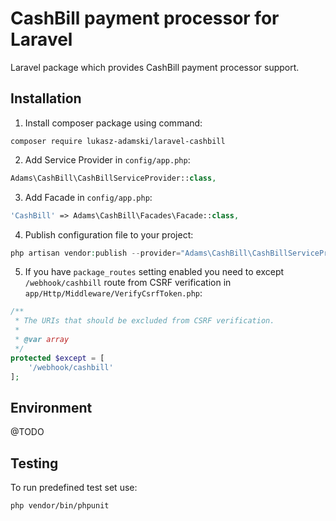 # CashBill payment processor for Laravel
Laravel package which provides CashBill payment processor support.

## Installation
1. Install composer package using command:
```
composer require lukasz-adamski/laravel-cashbill
```

2. Add Service Provider in `config/app.php`:
```php
Adams\CashBill\CashBillServiceProvider::class,
```

3. Add Facade in `config/app.php`:
```php
'CashBill' => Adams\CashBill\Facades\Facade::class,
```

4. Publish configuration file to your project:
```php
php artisan vendor:publish --provider="Adams\CashBill\CashBillServiceProvider"
```

5. If you have `package_routes` setting enabled you need to except `/webhook/cashbill` route from CSRF verification in `app/Http/Middleware/VerifyCsrfToken.php`:
```php
/**
 * The URIs that should be excluded from CSRF verification.
 *
 * @var array
 */
protected $except = [
    '/webhook/cashbill'
];
```

## Environment
@TODO

## Testing
To run predefined test set use:
```bash
php vendor/bin/phpunit
```

